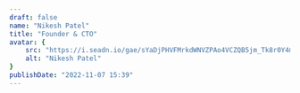```yaml
---
draft: false
name: "Nikesh Patel"
title: "Founder & CTO"
avatar: {
    src: "https://i.seadn.io/gae/sYaDjPHVFMrkdWNVZPAo4VCZQB5jm_Tk8r0Y4m3hiaSH5PpFeIOLSNxTCCiX8q57f52aH1z2H68bSq3V-ZcfXyVefaCgSiRS7ybSoCU?auto=format&w=3840",
    alt: "Nikesh Patel"
}
publishDate: "2022-11-07 15:39"
---
```

